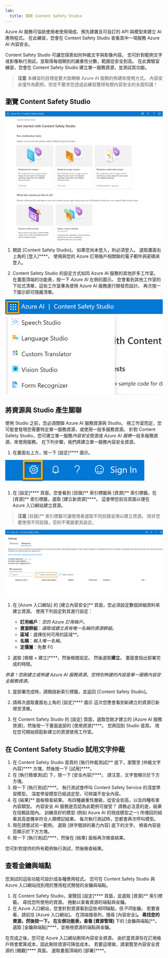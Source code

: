 ```yaml
---
lab:
  title: 探索 Content Safety Studio
---
```


Azure AI 服務可協助使用者使用現成、預先建置且可自訂的 API 與模型來建立 AI 應用程式。 在此練習，您會在 Content Safety Studio 查看其中一項服務 Azure AI 內容安全。 

Content Safety Studio 可讓您探索如何仲裁文字與影像內容。 您可針對範例文字或影像執行測試，並取得每個類別的嚴重性分數，範圍從安全到高。 在此實驗室練習，您會在 Content Safety Studio 建立單一服務資源，並測試其功能。 

> **注意** 本練習的目標是要大致瞭解 Azure AI 服務的佈建和使用方式。 內容安全僅作為範例，但並不要求您透過此練習獲得有關內容安全的全面知識！

## 瀏覽 Content Safety Studio 

![Content Safety Studio 登陸頁面的螢幕擷取畫面。](./media/content-safety/content-safety-getting-started.png)


1. 開啟 [Content Safety Studio][](https://contentsafety.cognitive.azure.com?azure-portal=true)。 如果您尚未登入，則必須登入。 選取畫面右上角的 [登入]****。 使用與您的 Azure 訂用帳戶相關聯的電子郵件與密碼來登入。 

1. Content Safety Studio 的設定方式如同 Azure AI 服務的其他許多工作室。 在畫面頂端的功能表，按一下 *Azure AI* 左側的圖示。 您會看到其他工作室的下拉式清單，這些工作室專為使用 Azure AI 服務進行開發而設計。 再次按一下圖示即可隱藏清單。

![Content Safety Studio 功能表的螢幕擷取畫面，其中切換選取已開啟以便切換至其他 Studio。](./media/content-safety/studio-toggle-icon.png)  

## 將資源與 Studio 產生關聯 

使用 Studio 之前，您必須關聯 Azure AI 服務資源與 Studio。 視工作室而定，您可能會發現您需要特定單一服務資源，或使用一般多服務資源。 針對 Content Safety Studio，您可建立單一服務*內容安全*資源或 *Azure AI 服務*一般多服務資源，來使用服務。 在下列步驟，我們將建立單一服務內容安全資源。 

1. 在畫面右上方，按一下 [設定]**** 圖示。 

![螢幕擷取畫面：設定圖示顯示於畫面右上方，在鈴鐺、問號與微笑圖示旁邊。](./media/content-safety/settings-toggle.png)

1. 在 [設定]**** 頁面，您會看到 [目錄]** 索引標籤與 [資源]** 索引標籤。在 [資源]** 索引標籤，選取 [建立新資源]****。 這會帶您前往頁面以便在 Azure 入口網站建立資源。

> **注意** [目錄]** 索引標籤可讓使用者選取不同目錄並用以建立資源。 除非您要使用不同目錄，否則不需變更其設定。 

![螢幕擷取畫面：從 Content Safety Studio 的 [設定] 頁面選取 [建立新資源]。](./media/content-safety/create-new-resource-from-studio.png)

1. 在 [Azure 入口網站][](https://portal.azure.com?auzre-portal=true) 的 [建立內容安全]** 頁面，您必須設定數個詳細資料來建立資源。 使用下列設定對其進行設定：
    - **訂用帳戶**：*您的 Azure 訂用帳戶*。
    - **資源群組**：*選取或建立具有唯一名稱的資源群組*。
    - **區域**：選擇任何可用的區域**。
    - **名稱**：*輸入唯一名稱*。
    - **定價層**：免費 F0

1. 選取 [檢閱 + 建立]****，然後檢閱設定。 然後選取**建立**。 畫面會指出部署完成的時間。 

*恭喜！您剛建立或佈建 Azure AI 服務資源。您特別佈建的內容是單一服務內容安全服務資源。*

1. 當部署完成時，請開啟新索引標籤，並返回 [Content Safety Studio][](https://contentsafety.cognitive.azure.com?azure-portal=true)。 

1. 請再次選取畫面右上角的 [設定]**** 圖示 這次您應會看到新建立的資源已新增至清單。  

1. 在 Content Safety Studio 的 [設定] 頁面，選取您剛才建立的 [Azure AI 服務資源]，然後按一下畫面底部的 [使用資源]****。 您將回到 Studio 首頁。 現在您可開始搭配新建立的資源使用工作室。

## 在 Content Safety Studio 試用文字仲裁

1. 在 Content Safety Studio 首頁的 [執行仲裁測試]** 底下，瀏覽至 [仲裁文字內容]**** 方塊，然後按一下 [試用]****。
1. 在 [執行簡單測試] 下，按一下 [安全內容]****。 請注意，文字會顯示於下方方塊。 
1. 按一下 [執行測試]****。 執行測試會呼叫 Content Safety Service 的深度學習模型。 深度學習模型已經過定型，可辨識不安全內容。
1. 在 [結果]** 面板檢查結果。 有四種嚴重性層級，從安全到高，以及四種有害內容類型。 內容安全 AI 服務是否認為此範例可接受？ 請務必注意的是，結果在信賴區間內。 訓練良好的模型 (例如 Azure AI 的現成模型之一) 所傳回的結果具高度機率符合人類標記結果。 每次執行測試時，您都會再次呼叫模型。 
1. 現在請嘗試另一範例。 選取 [拼字錯誤的暴力內容] 底下的文字。 檢查內容是否顯示於下方方塊。
1. 按一下 [執行測試]****，然後在 [結果] 面板再次檢查結果。 

您可針對提供的所有範例執行測試，然後檢查結果。

## 查看金鑰與端點

您測試的這些功能可設計成各種應用程式。 您可在 Content Safety Studio 與 Azure 入口網站找到用於應用程式開發的金鑰與端點。 

1. 在 Content Safety Studio，瀏覽回 [設定]**** 頁面，並選取 [資源]** 索引標籤。 尋找您所使用的資源。 捲動以查看資源的端點與金鑰。 
1. 在 Azure 入口網站，您會針對資源看到這些*相同*端點，但*不同*金鑰。 若要查看，請前往 [Azure 入口網站][](https://portal.azure.com?auzre-portal=true)。 在頂端搜尋列，搜尋 [內容安全]**。 尋找您的資源，然後按一下。 在左側功能表，查看 [資源管理]** 下的 [金鑰與端點]**。 選取 [金鑰與端點]****，並檢視資源的端點與金鑰。 

在完成之後，您可從 Azure 入口網站刪除內容安全資源。 由於當資源存在訂用帳戶時會累算成本，因此刪除資源可降低成本。 若要這樣做，請瀏覽至內容安全資源的 [概觀]**** 頁面。 選取畫面頂端的 [部署]****。 
